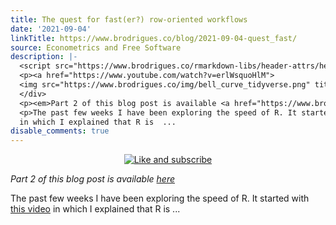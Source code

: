 ```yaml
---
title: The quest for fast(er?) row-oriented workflows
date: '2021-09-04'
linkTitle: https://www.brodrigues.co/blog/2021-09-04-quest_fast/
source: Econometrics and Free Software
description: |-
  <script src="https://www.brodrigues.co/rmarkdown-libs/header-attrs/header-attrs.js"></script> <div style="text-align:center;">
  <p><a href="https://www.youtube.com/watch?v=erlWsquoHlM">
  <img src="https://www.brodrigues.co/img/bell_curve_tidyverse.png" title = "Like and subscribe"></a></p>
  </div>
  <p><em>Part 2 of this blog post is available <a href="https://www.brodrigues.co/blog/2021-09-05-speedrunning_rows/">here</a></em></p>
  <p>The past few weeks I have been exploring the speed of R. It started with <a href="https://www.youtube.com/watch?v=erlWsquoHlM">this video</a>
  in which I explained that R is  ...
disable_comments: true
---
```

<script src="https://www.brodrigues.co/rmarkdown-libs/header-attrs/header-attrs.js"></script> <div style="text-align:center;">
<p><a href="https://www.youtube.com/watch?v=erlWsquoHlM">
<img src="https://www.brodrigues.co/img/bell_curve_tidyverse.png" title = "Like and subscribe"></a></p>
</div>
<p><em>Part 2 of this blog post is available <a href="https://www.brodrigues.co/blog/2021-09-05-speedrunning_rows/">here</a></em></p>
<p>The past few weeks I have been exploring the speed of R. It started with <a href="https://www.youtube.com/watch?v=erlWsquoHlM">this video</a>
in which I explained that R is  ...